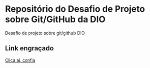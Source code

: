 # Repositório do Desafio de Projeto sobre Git/GitHub da DIO
Desafio de projeto sobre git/github DIO

## Link engraçado

[Clica aí, confia](https://matias.ma/nsfw/)
